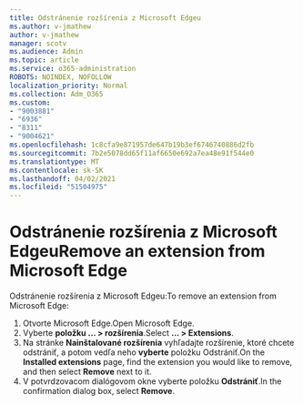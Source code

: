 ```yaml
---
title: Odstránenie rozšírenia z Microsoft Edgeu
ms.author: v-jmathew
author: v-jmathew
manager: scotv
ms.audience: Admin
ms.topic: article
ms.service: o365-administration
ROBOTS: NOINDEX, NOFOLLOW
localization_priority: Normal
ms.collection: Adm_O365
ms.custom:
- "9003881"
- "6936"
- "8311"
- "9004621"
ms.openlocfilehash: 1c8cfa9e871957de647b19b3ef6746740886d2fb
ms.sourcegitcommit: 7b2e5078dd65f11af6650e692a7ea48e91f544e0
ms.translationtype: MT
ms.contentlocale: sk-SK
ms.lasthandoff: 04/02/2021
ms.locfileid: "51504975"
---
```

# <a name="remove-an-extension-from-microsoft-edge"></a><span data-ttu-id="c525b-102">Odstránenie rozšírenia z Microsoft Edgeu</span><span class="sxs-lookup"><span data-stu-id="c525b-102">Remove an extension from Microsoft Edge</span></span>

<span data-ttu-id="c525b-103">Odstránenie rozšírenia z Microsoft Edgeu:</span><span class="sxs-lookup"><span data-stu-id="c525b-103">To remove an extension from Microsoft Edge:</span></span>

1. <span data-ttu-id="c525b-104">Otvorte Microsoft Edge.</span><span class="sxs-lookup"><span data-stu-id="c525b-104">Open Microsoft Edge.</span></span>
2. <span data-ttu-id="c525b-105">Vyberte **položku ... > rozšírenia**.</span><span class="sxs-lookup"><span data-stu-id="c525b-105">Select **... > Extensions**.</span></span>
3. <span data-ttu-id="c525b-106">Na stránke **Nainštalované rozšírenia** vyhľadajte rozšírenie, ktoré chcete odstrániť, a potom vedľa neho **vyberte** položku Odstrániť.</span><span class="sxs-lookup"><span data-stu-id="c525b-106">On the **Installed extensions** page, find the extension you would like to remove, and then select **Remove** next to it.</span></span>
4. <span data-ttu-id="c525b-107">V potvrdzovacom dialógovom okne vyberte položku **Odstrániť**.</span><span class="sxs-lookup"><span data-stu-id="c525b-107">In the confirmation dialog box, select **Remove**.</span></span>
